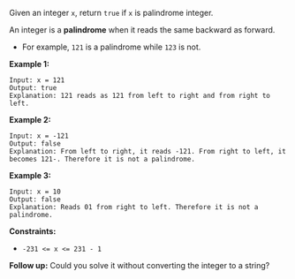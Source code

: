Given an integer `x`, return `true` if `x` is palindrome integer.

An integer is a **palindrome** when it reads the same backward as forward.

*   For example, `121` is a palindrome while `123` is not.

**Example 1:**
```
Input: x = 121
Output: true
Explanation: 121 reads as 121 from left to right and from right to left.
```

**Example 2:**

```
Input: x = -121
Output: false
Explanation: From left to right, it reads -121. From right to left, it becomes 121-. Therefore it is not a palindrome.
```

**Example 3:**

```
Input: x = 10
Output: false
Explanation: Reads 01 from right to left. Therefore it is not a palindrome.
```

**Constraints:**

*   `-231 <= x <= 231 - 1`

**Follow up:** Could you solve it without converting the integer to a string?